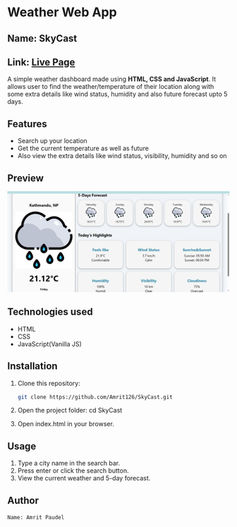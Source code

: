 # Weather Web App
## Name: SkyCast
## Link: [Live Page]()

A simple weather dashboard made using **HTML, CSS and JavaScript**.
It allows user to find the weather/temperature of their location along 
with some extra details like wind status, humidity and also future forecast
upto 5 days.

## Features
- Search up your location
- Get the current temperature as well as future
- Also view the extra details like wind status, visibility, humidity and so on

## Preview
![App Screenshot](Photos/app-screenshot.png)

## Technologies used
- HTML
- CSS
- JavaScript(Vanilla JS)

## Installation 
1. Clone this repository:
    ```bash
    git clone https://github.com/Amrit126/SkyCast.git

2. Open the project folder:
    cd SkyCast

3. Open index.html in your browser.

## Usage
1. Type a city name in the search bar.
2. Press enter or click the search button.
3. View the current weather and 5-day forecast.

## Author
    Name: Amrit Paudel